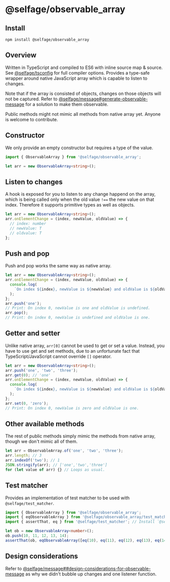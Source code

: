 # @selfage/observable_array

## Install

`npm install @selfage/observable_array`

## Overview

Written in TypeScript and compiled to ES6 with inline source map & source. See [@selfage/tsconfig](https://www.npmjs.com/package/@selfage/tsconfig) for full compiler options. Provides a type-safe wrapper around native JavaScript array which is capable to listen to changes.

Note that if the array is consisted of objects, changes on those objects will not be captured. Refer to [@selfage/message#generate-observable-message](https://github.com/selfage/message#generate-observable-message) for a solution to make them observable.

Public methods might not mimic all methods from native array yet. Anyone is welcome to contribute.

## Constructor

We only provide an empty constructor but requires a type of the value.

```TypeScript
import { ObservableArray } from '@selfage/observable_array';

let arr = new ObservableArray<string>();
```

## Listen to changes

A hook is exposed for you to listen to any change happend on the array, which
is being called only when the old value `!==` the new value on that index.
Therefore it supports primitive types as well as objects.

```TypeScript
let arr = new ObservableArray<string>();
arr.onElementChange = (index, newValue, oldValue) => {
  // index: number
  // newValue: T
  // oldvalue: T
};
```

## Push and pop

Push and pop works the same way as native array.

```TypeScript
let arr = new ObservableArray<string>();
arr.onElementChange = (index, newValue, oldValue) => {
  console.log(
    `On index ${index}, newValue is ${newValue} and oldValue is ${oldValue}.`
  );
};
arr.push('one');
// Print: On index 0, newValue is one and oldValue is undefined.
arr.pop();
// Print: On index 0, newValue is undefined and oldValue is one.
```

## Getter and setter

Unlike native array, `arr[0]` cannot be used to get or set a value. Instead,
you have to use get and set methods, due to an unfortunate fact that
TypeScript/JavaScript cannot override `[]` operator.

```TypeScript
let arr = new ObservableArray<string>();
arr.push('one', 'two', 'three');
arr.get(0); // 'one'
arr.onElementChange = (index, newValue, oldValue) => {
  console.log(
    `On index ${index}, newValue is ${newValue} and oldValue is ${oldValue}.`
  );
};
arr.set(0, 'zero');
// Print: On index 0, newValue is zero and oldValue is one.
```

## Other available methods

The rest of public methods simply mimic the methods from native array, though
we don't mimic all of them.

```TypeScript
let arr = ObservableArray.of('one', 'two', 'three');
arr.length; // 3
arr.indexOf('two'); // 1
JSON.stringify(arr); // ['one','two','three']
for (let value of arr) {} // Loops as usual.
```

## Test matcher

Provides an implementation of test matcher to be used with `@selfage/test_matcher`.

```TypeScript
import { ObservableArray } from '@selfage/observable_array';
import { eqObservableArray } from '@selfage/observable_array/test_matcher';
import { assertThat, eq } from '@selfage/test_matcher'; // Install `@selfage/test_matcher`.

let ob = new ObservableArray<number>();
ob.push(10, 11, 12, 13, 14);
assertThat(ob, eqObservableArray([eq(10), eq(11), eq(12), eq(13), eq(14)]), `ob`);
```

## Design considerations

Refer to [@selfage/message##design-considerations-for-observable-message](https://github.com/selfage/message#design-considerations-for-observable-message) as why we didn't bubble up changes and one listener function.